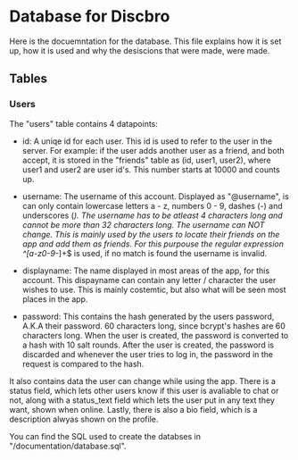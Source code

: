 # Database for Discbro
Here is the docuemntation for the database. This file explains how it is set up, how it is used and why the desiscions that were made, were made.

## Tables
### Users
The "users" table contains 4 datapoints:
- id: A uniqe id for each user.
This id is used to refer to the user in the server. For example: if the user adds another user as a friend, and both accept, it is stored in
the "friends" table as (id, user1, user2), where user1 and user2 are user id's. This number starts at 10000 and counts up.

- username: The username of this account. Displayed as "@username", is can only contain lowercase letters a - z, numbers 0 - 9, dashes (-) and underscores (_).
The username has to be atleast 4 characters long and cannot be more than 32 characters long.
The username can NOT change. This is mainly used by the users to locate their friends on the app and add them as friends.
For this purpouse the regular expression ^[a-z0-9-_]+$ is used, if no match is found the username is invalid.

- displayname: The name displayed in most areas of the app, for this account. This dispayname can contain any letter / character the user wishes to use.
This is mainly costemtic, but also what will be seen most places in the app.

- password: This contains the hash generated by the users password, A.K.A their password. 60 characters long, since bcrypt's hashes are 60 characters long.
When the user is created, the password is converted to a hash with 10 salt rounds. After the user is created, the password is discarded and whenever the user tries to log in, the password in the request is compared to the hash.

It also contains data the user can change while using the app. There is a status field, which lets other users know if this user is avaliable to chat or not,
along with a status_text field which lets the user put in any text they want, shown when online. Lastly, there is also a bio field, which is a description alwyas shown on the profile.

You can find the SQL used to create the databses in "/documentation/database.sql".